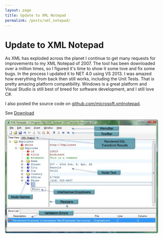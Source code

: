 ```yaml
---
layout: page
title: Update to XML Notepad
permalink: /posts/xml_notepad/
---
```


# Update to XML Notepad

As  XML has exploded across the planet I continue to get many requests for improvements to my XML Notepad of 2007.  The tool has been downloaded over a million times, so I figured it's time to show it some love and fix some bugs.  In the process I updated it to NET 4.0 using VS 2013.  I was amazed how everything from back then still works, including the Unit Tests.  That is pretty amazing platform compatibility.  Windows is a great platform and Visual Studio is still best of breed for software development, and I still love C#.

I also posted the source code on [github.com/microsoft.xmlnotepad](https://github.com/microsoft/xmlnotepad).

See [Download](http://www.lovettsoftware.com/downloads/xmlnotepad/readme.htm)

![xmlnotepad.jpg](xmlnotepad.jpg)
